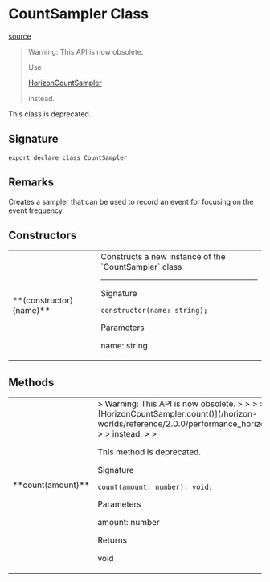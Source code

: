 # CountSampler Class

[source](https://developers.meta.com/horizon-worlds/reference/2.0.0/performance_countsampler)

> Warning: This API is now obsolete.
> 
>   
> 
> Use 
> 
> [HorizonCountSampler](/horizon-worlds/reference/2.0.0/performance_horizoncountsampler)
> 
>  instead.
> 
>   

This class is deprecated.

## Signature

```
export declare class CountSampler
```

## Remarks

Creates a sampler that can be used to record an event for focusing on the event frequency.

## Constructors

<table>
  <tbody>
    <tr>
      <td>**(constructor)(name)**</td>
      <td>Constructs a new instance of the `CountSampler` class

* * *

Signature

```
constructor(name: string);
```

Parameters

name: string</td>
    </tr>
  </tbody>
</table>

## Methods

<table>
  <tbody>
    <tr>
      <td>**count(amount)**</td>
      <td>> Warning: This API is now obsolete.
> 
>   
> 
> Use 
> 
> [HorizonCountSampler.count()](/horizon-worlds/reference/2.0.0/performance_horizoncountsampler#count)
> 
>  instead.
> 
>   

This method is deprecated.

Signature

```
count(amount: number): void;
```

Parameters

amount: number

Returns

void</td>
    </tr>
  </tbody>
</table>
